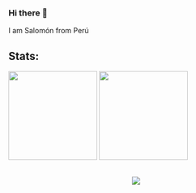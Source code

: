 ### Hi there 👋 

I am Salomón from Perú 

## Stats:

<img height="175em" src="https://github-readme-stats.vercel.app/api?username=schambig&show_icons=true&theme=tokyonight"> <img height="175em" src="https://github-readme-stats.vercel.app/api/top-langs/?username=schambig&layout=compact&theme=tokyonight">


<h2></h2>
<div align="center">
<img src="https://gpvc.arturio.dev/schambig"> 
</div>

<!--

**schambig/schambig** is a ✨ _special_ ✨ repository because its `README.md` (this file) appears on your GitHub profile.

Here are some ideas to get you started:

- 🔭 I’m currently working on ...
- 🌱 I’m currently learning ...
- 👯 I’m looking to collaborate on ...
- 🤔 I’m looking for help with ...
- 💬 Ask me about ...
- 📫 How to reach me: ...
- 😄 Pronouns: ...
- ⚡ Fun fact: ...

-->

